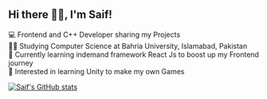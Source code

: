 ## Hi there 👋🏻, I'm Saif!

💻 Frontend and C++ Developer sharing my Projects <br/>
👨‍🎓 Studying Computer Science at Bahria University, Islamabad, Pakistan <br/>
🏴 Currently learning indemand framework React Js to boost up my Frontend journey <br/>
👾 Interested in learning Unity to make my own Games<br/>




[![Saif's GitHub stats](https://github-readme-stats.vercel.app/api?username=saifkilic)](https://github.com/anuraghazra/github-readme-stats)


<!--
**saifkilic/saifkilic** is a ✨ _special_ ✨ repository because its `README.md` (this file) appears on your GitHub profile.

Here are some ideas to get you started:

- 🔭 I’m currently working on ...
- 🌱 I’m currently learning ...
- 👯 I’m looking to collaborate on ...
- 🤔 I’m looking for help with ...
- 💬 Ask me about ...
- 📫 How to reach me: ...
- 😄 Pronouns: ...
- ⚡ Fun fact: ...
-->
